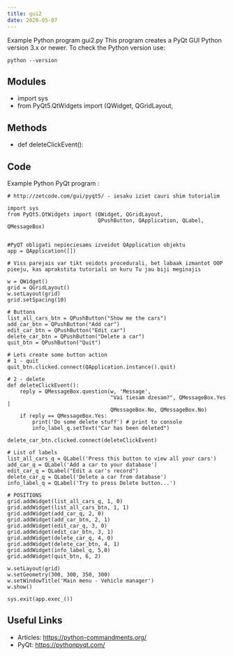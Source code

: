 ```yaml
---
title: gui2
date: 2020-05-07
---
```

Example Python program gui2.py
This program creates a PyQt GUI
Python version 3.x or newer.
To check the Python version use:

    python --version

## Modules

* import sys
* from PyQt5.QtWidgets import (QWidget, QGridLayout,

## Methods

* def deleteClickEvent():

## Code

Example Python PyQt program :

    # http://zetcode.com/gui/pyqt5/ - iesaku iziet cauri shim tutorialim
    
    import sys
    from PyQt5.QtWidgets import (QWidget, QGridLayout,
                                 QPushButton, QApplication, QLabel, QMessageBox)
    
    
    #PyQT obligati nepieciesams izveidot QApplication objektu
    app = QApplication([])
    
    # Viss parejais var tikt veidots procedurali, bet labaak izmantot OOP pieeju, kas aprakstita tutoriali un kuru Tu jau biji meginajis
    
    w = QWidget()
    grid = QGridLayout()
    w.setLayout(grid)
    grid.setSpacing(10)
    
    # Buttons
    list_all_cars_btn = QPushButton("Show me the cars")
    add_car_btn = QPushButton("Add car")
    edit_car_btn = QPushButton("Edit car")
    delete_car_btn = QPushButton("Delete a car")
    quit_btn = QPushButton("Quit")
    
    # Lets create some button action
    # 1 - quit
    quit_btn.clicked.connect(QApplication.instance().quit)
    
    # 2 - delete
    def deleteClickEvent():
        reply = QMessageBox.question(w, 'Message',
                                     "Vai tiesam dzesam?", QMessageBox.Yes |
                                     QMessageBox.No, QMessageBox.No)
        if reply == QMessageBox.Yes:
            print('Do some delete stuff') # print to console
            info_label_q.setText("Car has been deleted")
    
    delete_car_btn.clicked.connect(deleteClickEvent)
    
    # List of labels
    list_all_cars_q = QLabel('Press this button to view all your cars')
    add_car_q = QLabel('Add a car to your database')
    edit_car_q = QLabel("Edit a car's record")
    delete_car_q = QLabel('Delete a car from database')
    info_label_q = QLabel('Try to press Delete button...')
    
    # POSITIONS
    grid.addWidget(list_all_cars_q, 1, 0)
    grid.addWidget(list_all_cars_btn, 1, 1)
    grid.addWidget(add_car_q, 2, 0)
    grid.addWidget(add_car_btn, 2, 1)
    grid.addWidget(edit_car_q, 3, 0)
    grid.addWidget(edit_car_btn, 3, 1)
    grid.addWidget(delete_car_q, 4, 0)
    grid.addWidget(delete_car_btn, 4, 1)
    grid.addWidget(info_label_q, 5,0)
    grid.addWidget(quit_btn, 6, 2)
    
    w.setLayout(grid)
    w.setGeometry(300, 300, 350, 300)
    w.setWindowTitle('Main menu - Vehicle manager')
    w.show()
    
    sys.exit(app.exec_())
    

## Useful Links

- Articles: https://python-commandments.org/
- PyQt: https://pythonpyqt.com/
